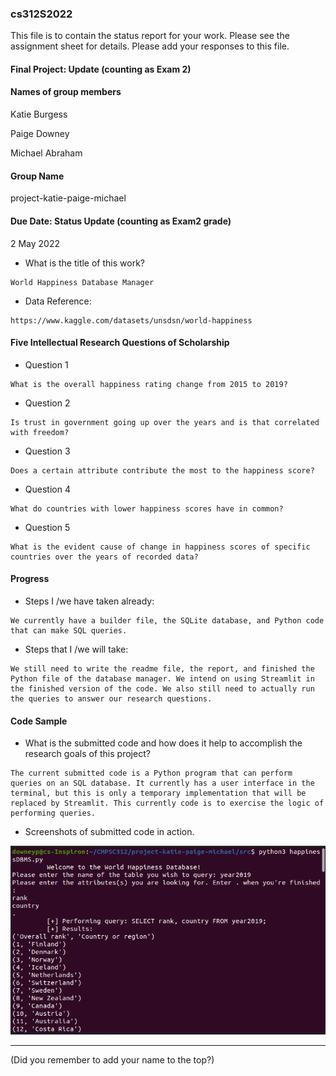 ### cs312S2022

This file is to contain the status report for your work. Please see the assignment sheet for details. Please add your responses to this file.

####  Final Project: Update (counting as Exam 2)

#### Names of group members

Katie Burgess

Paige Downey

Michael Abraham

#### Group Name

project-katie-paige-michael

#### Due Date: Status Update (counting as Exam2 grade)

2 May 2022


 - What is the title of this work?

 ```
 World Happiness Database Manager
 ```

 - Data Reference:

 ```
 https://www.kaggle.com/datasets/unsdsn/world-happiness
 ```
#### Five Intellectual Research Questions of Scholarship

 - Question 1

 ```
 What is the overall happiness rating change from 2015 to 2019?
 ```

 - Question 2

 ```
 Is trust in government going up over the years and is that correlated with freedom?
 ```

 - Question 3

 ```
 Does a certain attribute contribute the most to the happiness score?
 ```

 - Question 4

 ```
What do countries with lower happiness scores have in common?
 ```

 - Question 5
 
 ```
What is the evident cause of change in happiness scores of specific countries over the years of recorded data?
 ```

#### Progress

- Steps I /we have taken already:

```
We currently have a builder file, the SQLite database, and Python code that can make SQL queries.
```

- Steps that I /we will take:

```
We still need to write the readme file, the report, and finished the Python file of the database manager. We intend on using Streamlit in the finished version of the code. We also still need to actually run the queries to answer our research questions.
```

#### Code Sample

- What is the submitted code and how does it help to accomplish the research goals of this project?

```
The current submitted code is a Python program that can perform queries on an SQL database. It currently has a user interface in the terminal, but this is only a temporary implementation that will be replaced by Streamlit. This currently code is to exercise the logic of performing queries.
```

 - Screenshots of submitted code in action.

![Current submitted code](updateCode.png)


---
(Did you remember to add your name to the top?)
